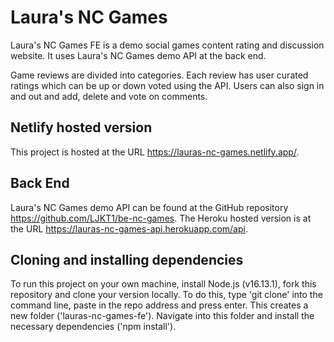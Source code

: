 # Laura's NC Games

Laura's NC Games FE is a demo social games content rating and discussion website. It uses Laura's NC Games demo API at the back end.

Game reviews are divided into categories. Each review has user curated ratings which can be up or down voted using the API. Users can also sign in and out and add, delete and vote on comments.

## Netlify hosted version

This project is hosted at the URL https://lauras-nc-games.netlify.app/.

## Back End

Laura's NC Games demo API can be found at the GitHub repository https://github.com/LJKT1/be-nc-games. The Heroku hosted version is at the URL https://lauras-nc-games-api.herokuapp.com/api.

## Cloning and installing dependencies

To run this project on your own machine, install Node.js (v16.13.1), fork this repository and clone your version locally. To do this, type 'git clone' into the command line, paste in the repo address and press enter. This creates a new folder ('lauras-nc-games-fe'). Navigate into this folder and install the necessary dependencies ('npm install').
